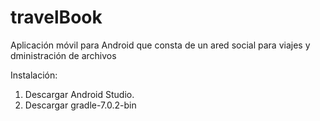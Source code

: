 # travelBook
Aplicación móvil para Android que consta de un ared social para viajes y dministración de archivos

Instalación:

1. Descargar Android Studio.
2. Descargar gradle-7.0.2-bin
